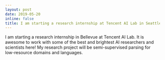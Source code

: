 ```yaml
---
layout: post
date: 2019-05-20
inline: false
title: I am starting a research internship at Tencent AI Lab in Seattle
---
```


I am starting a research internship in Bellevue at Tencent AI Lab. It is
awesome to work with some of the best and brightest AI researchers and
scientists here! My research project will be semi-supervised parsing for
low-resource domains and languages.